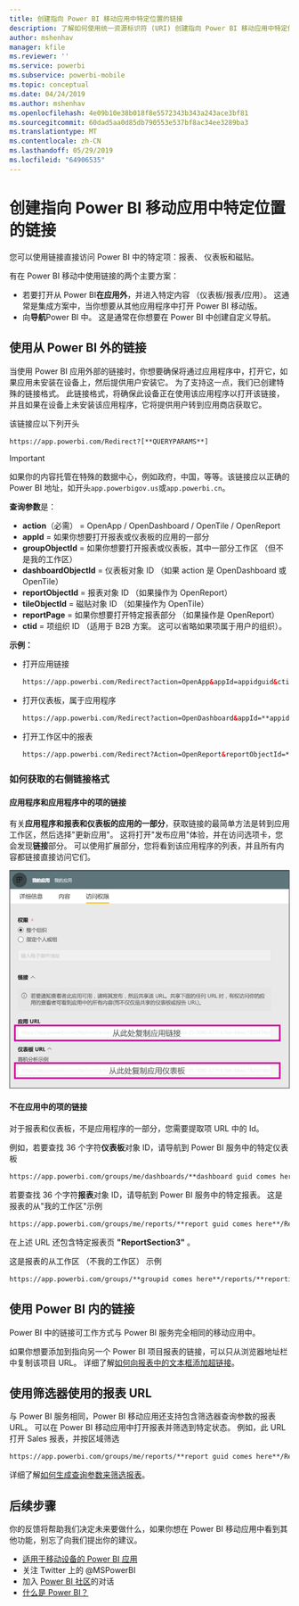 ```yaml
---
title: 创建指向 Power BI 移动应用中特定位置的链接
description: 了解如何使用统一资源标识符 (URI) 创建指向 Power BI 移动应用中特定仪表板、磁贴或报表的深层链接。
author: mshenhav
manager: kfile
ms.reviewer: ''
ms.service: powerbi
ms.subservice: powerbi-mobile
ms.topic: conceptual
ms.date: 04/24/2019
ms.author: mshenhav
ms.openlocfilehash: 4e09b10e38b018f8e5572343b343a243ace3bf81
ms.sourcegitcommit: 60dad5aa0d85db790553e537bf8ac34ee3289ba3
ms.translationtype: MT
ms.contentlocale: zh-CN
ms.lasthandoff: 05/29/2019
ms.locfileid: "64906535"
---
```

# <a name="create-a-link-to-a-specific-location-in-the-power-bi-mobile-apps"></a>创建指向 Power BI 移动应用中特定位置的链接
您可以使用链接直接访问 Power BI 中的特定项：报表、 仪表板和磁贴。

有在 Power BI 移动中使用链接的两个主要方案： 

* 若要打开从 Power BI**在应用外**，并进入特定内容 （仪表板/报表/应用）。 这通常是集成方案中，当你想要从其他应用程序中打开 Power BI 移动版。 
* 向**导航**Power BI 中。 这是通常在你想要在 Power BI 中创建自定义导航。


## <a name="use-links-from-outside-of-power-bi"></a>使用从 Power BI 外的链接
当使用 Power BI 应用外部的链接时，你想要确保将通过应用程序中，打开它，如果应用未安装在设备上，然后提供用户安装它。 为了支持这一点，我们已创建特殊的链接格式。 此链接格式，将确保此设备正在使用该应用程序以打开该链接，并且如果在设备上未安装该应用程序，它将提供用户转到应用商店获取它。

该链接应以下列开头  
```html
https://app.powerbi.com/Redirect?[**QUERYPARAMS**]
```

> [!IMPORTANT]
> 如果你的内容托管在特殊的数据中心，例如政府，中国，等等。该链接应以正确的 Power BI 地址，如开头`app.powerbigov.us`或`app.powerbi.cn`。   
>


**查询参数**是：
* **action**（必需） = OpenApp / OpenDashboard / OpenTile / OpenReport
* **appId** = 如果你想要打开报表或仪表板的应用的一部分 
* **groupObjectId** = 如果你想要打开报表或仪表板，其中一部分工作区 （但不是我的工作区）
* **dashboardObjectId** = 仪表板对象 ID （如果 action 是 OpenDashboard 或 OpenTile）
* **reportObjectId** = 报表对象 ID （如果操作为 OpenReport）
* **tileObjectId** = 磁贴对象 ID （如果操作为 OpenTile）
* **reportPage** = 如果你想要打开特定报表部分 （如果操作是 OpenReport）
* **ctid** = 项组织 ID （适用于 B2B 方案。 这可以省略如果项属于用户的组织）。

**示例：**

* 打开应用链接 
  ```html
  https://app.powerbi.com/Redirect?action=OpenApp&appId=appidguid&ctid=organizationid
  ```

* 打开仪表板，属于应用程序 
  ```html
  https://app.powerbi.com/Redirect?action=OpenDashboard&appId=**appidguid**&dashboardObjectId=**dashboardidguid**&ctid=**organizationid**
  ```

* 打开工作区中的报表
  ```html
  https://app.powerbi.com/Redirect?Action=OpenReport&reportObjectId=**reportidguid**&groupObjectId=**groupidguid**&reportPage=**ReportSectionName**
  ```

### <a name="how-to-get-the-right-link-format"></a>如何获取的右侧链接格式

#### <a name="links-of-apps-and-items-in-app"></a>应用程序和应用程序中的项的链接

有关**应用程序和报表和仪表板的应用的一部分**，获取链接的最简单方法是转到应用工作区，然后选择"更新应用"。 这将打开"发布应用"体验，并在访问选项卡，您会发现**链接**部分。 可以使用扩展部分，您将看到该应用程序的列表，并且所有内容都链接直接访问它们。

![Power BI 发布应用的链接 ](./media/mobile-apps-links/mobile-link-copy-app-links.png)

#### <a name="links-of-items-not-in-app"></a>不在应用中的项的链接 

对于报表和仪表板，不是应用程序的一部分，您需要提取项 URL 中的 Id。

例如，若要查找 36 个字符**仪表板**对象 ID，请导航到 Power BI 服务中的特定仪表板 

```html
https://app.powerbi.com/groups/me/dashboards/**dashboard guid comes here**?ctid=**organization id comes here**`
```

若要查找 36 个字符**报表**对象 ID，请导航到 Power BI 服务中的特定报表。
这是报表的从"我的工作区"示例

```html
https://app.powerbi.com/groups/me/reports/**report guid comes here**/ReportSection3?ctid=**organization id comes here**`
```
在上述 URL 还包含特定报表页 **"ReportSection3"** 。

这是报表的从工作区 （不我的工作区） 示例

```html
https://app.powerbi.com/groups/**groupid comes here**/reports/**reportid comes here**/ReportSection1?ctid=**organizationid comes here**
```

## <a name="use-links-inside-power-bi"></a>使用 Power BI 内的链接

Power BI 中的链接可工作方式与 Power BI 服务完全相同的移动应用中。

如果你想要添加到指向另一个 Power BI 项目报表的链接，可以只从浏览器地址栏中复制该项目 URL。 详细了解[如何向报表中的文本框添加超链接](https://docs.microsoft.com/power-bi/service-add-hyperlink-to-text-box)。

## <a name="use-report-url-with-filter"></a>使用筛选器使用的报表 URL
与 Power BI 服务相同，Power BI 移动应用还支持包含筛选器查询参数的报表 URL。 可以在 Power BI 移动应用中打开报表并筛选到特定状态。 例如，此 URL 打开 Sales 报表，并按区域筛选

```html
https://app.powerbi.com/groups/me/reports/**report guid comes here**/ReportSection3?ctid=**organization id comes here**&filter=Store/Territory eq 'NC'
```

详细了解[如何生成查询参数来筛选报表](https://docs.microsoft.com/power-bi/service-url-filters)。

## <a name="next-steps"></a>后续步骤
你的反馈将帮助我们决定未来要做什么，如果你想在 Power BI 移动应用中看到其他功能，别忘了向我们提出你的建议。 

* [适用于移动设备的 Power BI 应用](mobile-apps-for-mobile-devices.md)
* 关注 Twitter 上的 @MSPowerBI
* 加入 [Power BI 社区](http://community.powerbi.com/)的对话
* [什么是 Power BI？](../../power-bi-overview.md)

